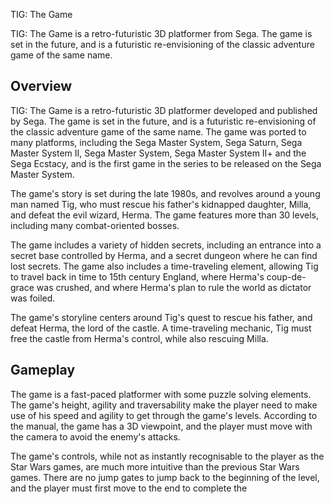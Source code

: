 TIG: The Game

TIG: The Game is a retro-futuristic 3D platformer from Sega. The game is set in the future, and is a futuristic re-envisioning of the classic adventure game of the same name.

## Overview

TIG: The Game is a retro-futuristic 3D platformer developed and published by Sega. The game is set in the future, and is a futuristic re-envisioning of the classic adventure game of the same name. The game was ported to many platforms, including the Sega Master System, Sega Saturn, Sega Master System II, Sega Master System, Sega Master System II+ and the Sega Ecstacy, and is the first game in the series to be released on the Sega Master System.

The game's story is set during the late 1980s, and revolves around a young man named Tig, who must rescue his father's kidnapped daughter, Milla, and defeat the evil wizard, Herma. The game features more than 30 levels, including many combat-oriented bosses.

The game includes a variety of hidden secrets, including an entrance into a secret base controlled by Herma, and a secret dungeon where he can find lost secrets. The game also includes a time-traveling element, allowing Tig to travel back in time to 15th century England, where Herma's coup-de-grace was crushed, and where Herma's plan to rule the world as dictator was foiled.

The game's storyline centers around Tig's quest to rescue his father, and defeat Herma, the lord of the castle. A time-traveling mechanic, Tig must free the castle from Herma's control, while also rescuing Milla.

## Gameplay

The game is a fast-paced platformer with some puzzle solving elements. The game's height, agility and traversability make the player need to make use of his speed and agility to get through the game's levels. According to the manual, the game has a 3D viewpoint, and the player must move with the camera to avoid the enemy's attacks.

The game's controls, while not as instantly recognisable to the player as the Star Wars games, are much more intuitive than the previous Star Wars games. There are no jump gates to jump back to the beginning of the level, and the player must first move to the end to complete the